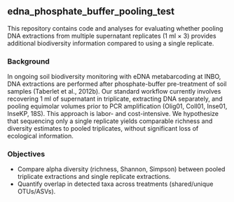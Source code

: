 ## edna_phosphate_buffer_pooling_test
This repository contains code and analyses for evaluating whether pooling DNA extractions from multiple supernatant replicates (1 ml × 3) provides additional biodiversity information compared to using a single replicate.

### Background
In ongoing soil biodiversity monitoring with eDNA metabarcoding at INBO, DNA extractions are performed after phosphate-buffer pre-treatment of soil samples (Taberlet et al., 2012b). Our standard workflow currently involves recovering 1 ml of supernatant in triplicate, extracting DNA separately, and pooling equimolar volumes prior to PCR amplification (Olig01, Coll01, Inse01, InseKP, 18S). This approach is labor- and cost-intensive.
We hypothesize that sequencing only a single replicate yields comparable richness and diversity estimates to pooled triplicates, without significant loss of ecological information.

### Objectives
- Compare alpha diversity (richness, Shannon, Simpson) between pooled triplicate extractions and single replicate extractions.
- Quantify overlap in detected taxa across treatments (shared/unique OTUs/ASVs).
